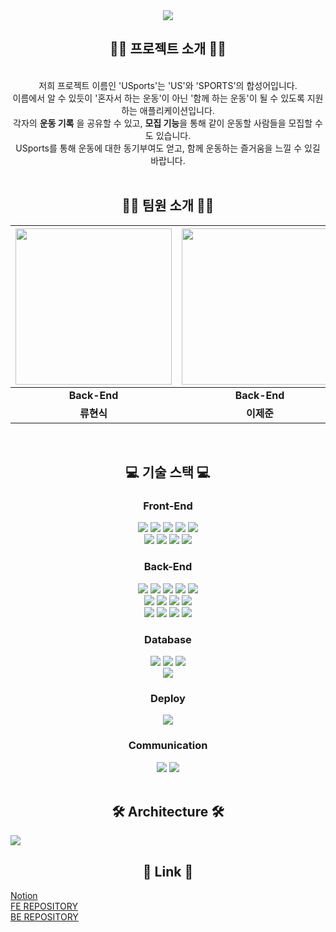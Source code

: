 <div align=center>
  <img src="https://github.com/AnonymousZB14/USports_BE/assets/108650920/8c530b03-ab59-4713-9a39-966586e58a46"/>
</div>

<!--# ⚽ USports 🏋-->

<div align=center>
<h2>🧑‍🏫 프로젝트 소개 🧑‍🏫</h2>
</div>

<br/>
<div align=center>
저희 프로젝트 이름인 'USports'는 'US'와 'SPORTS'의 합성어입니다.<br/>
이름에서 알 수 있듯이 '혼자서 하는 운동'이 아닌 '함께 하는 운동'이 될 수 있도록 지원하는 애플리케이션입니다. <br/>
각자의 <strong>운동 기록</strong> 을 공유할 수 있고,
<strong>모집 기능</strong>을 통해 같이 운동할 사람들을 모집할 수도 있습니다.<br/>
USports를 통해 운동에 대한 동기부여도 얻고, 함께 운동하는 즐거움을 느낄 수 있길 바랍니다.
</div>
<br/>

<div align=center>
<h2> 🧑‍💻 팀원 소개 🧑‍💻</h2>
</div>

<div align=center>
  
|<img src = "https://github.com/AnonymousZB14/.github/assets/115455126/8ca9b104-7657-4e26-be0c-bd18d612ff7f" width="250" height="250">|<img src = "https://github.com/AnonymousZB14/.github/assets/115455126/1f00845d-e1c8-4bf8-b8a4-881cf70fb2cf" width="250" height="250">|<img src = "https://github.com/AnonymousZB14/.github/assets/115455126/5a9f49c1-c498-4267-b5b5-1fee39ff0b5f" width = "250" height="250">|<img src = "https://github.com/AnonymousZB14/.github/assets/115455126/f6bfc5c1-fc30-4109-bc47-d5870849c664" width="250" height="250">|
|:---:|:---:|:---:|:---:|
|**Back-End**|**Back-End**|**Back-End**|**Front-End**|
|**류현식**|**이제준**|**김문진**|**이나라**|

</div>
<br/>


<div align=center>
<h2>💻 기술 스택 💻</h2>
</div>

<div align=center>
<h3>Front-End</h3>

<img src="https://img.shields.io/badge/typescript-3178C6?style=for-the-badge&logo=typescript&logoColor=white"> 
<img src="https://img.shields.io/badge/next.js-000000?style=for-the-badge&logo=nextdotjs&logoColor=white"> 
<img src="https://img.shields.io/badge/recoil-3578E5?style=for-the-badge&logo=recoil&logoColor=white">
<img src="https://img.shields.io/badge/sass-CC6699?style=for-the-badge&logo=sass&logoColor=white"> 
<img src="https://img.shields.io/badge/tailwindcss-06B6D4?style=for-the-badge&logo=tailwindcss&logoColor=white"> 
<br/>

<img src="https://img.shields.io/badge/axios-5A29E4?style=for-the-badge&logo=axios&logoColor=white"> 
<img src="https://img.shields.io/badge/reactquery-FF4154?style=for-the-badge&logo=reactquery&logoColor=white"> 
<img src="https://img.shields.io/badge/eslint-4B32C3?style=for-the-badge&logo=eslint&logoColor=white">
<img src="https://img.shields.io/badge/prettier-F7B93E?style=for-the-badge&logo=prettier&logoColor=white">


<h3>Back-End</h3>

<img src="https://img.shields.io/badge/Java-007396?style=for-the-badge&logo=Conda-Forge&logoColor=white" />
<img src="https://img.shields.io/badge/spring-6DB33F?style=for-the-badge&logo=spring&logoColor=white"> 
<img src="https://img.shields.io/badge/gradle-02303A?style=for-the-badge&logo=gradle&logoColor=white"> 
<img src="https://img.shields.io/badge/springboot-6DB33F?style=for-the-badge&logo=springboot&logoColor=white"> 
<img src="https://img.shields.io/badge/JWT-000000?style=for-the-badge&logo=jsonwebtokens&logoColor=white"> 
<br/>

<img src="https://img.shields.io/badge/Spring Security-6DB33F?style=for-the-badge&logo=Spring Security&logoColor=white"> 
<img src="https://img.shields.io/badge/OAUTH2-EC1C24?style=for-the-badge&logo=OAUTH2&logoColor=white"> 
<img src="https://img.shields.io/badge/Spring JPA-6DB33F?style=for-the-badge&logo=Spring JPA&logoColor=white"> 
<img src="https://img.shields.io/badge/SSE-160b7a?style=for-the-badge&logo=SSE&logoColor=white"> 
<br/>

<img src="https://img.shields.io/badge/Websocket-cc8812?style=for-the-badge&logo=Websocket&logoColor=white"> 
<img src="https://img.shields.io/badge/STOMP-d10606?style=for-the-badge&logo=STOMP&logoColor=white"> 
<img src="https://img.shields.io/badge/Rabbitmq-FF6600?style=for-the-badge&logo=rabbitmq&logoColor=white">
<img src="https://img.shields.io/badge/Docker-2496ED?style=for-the-badge&logo=Docker&logoColor=white">



<h3>Database</h3>

<img src="https://img.shields.io/badge/mariaDB-003545?style=for-the-badge&logo=mariaDB&logoColor=white"> 
<img src="https://img.shields.io/badge/redis-%23DD0031.svg?style=for-the-badge&logo=redis&logoColor=white"> 
<img src="https://img.shields.io/badge/mongoDB-47A248?style=for-the-badge&logo=MongoDB&logoColor=white">
<br>
<img src="https://img.shields.io/badge/Amazon S3-569A31?style=for-the-badge&logo=Amazon S3&logoColor=white"> 

<h3>Deploy</h3>

<img src="https://img.shields.io/badge/Amazon EC2-FF9900?style=for-the-badge&logo=Amazon EC2&logoColor=white"> 

<h3>Communication</h3>

<img src="https://img.shields.io/badge/Slack-4A154B?style=for-the-badge&logo=Slack&logoColor=white"> 
<img src="https://img.shields.io/badge/Notion-000000?style=for-the-badge&logo=Notion&logoColor=white">

</div>
<br>

<div align=center>
<h2>🛠 Architecture 🛠</h2>
</div>

<img src = "https://github.com/AnonymousZB14/.github/assets/108650920/41f76a20-674c-43fd-a7ff-599713306761">

<div align=center>
<h2>🔗 Link 🔗</h2>
</div>

[Notion](https://gleaming-canid-70b.notion.site/USPORTS-SNS-c10174ce56d7451094935fc9d4b4765f?pvs=4)<br/>
[FE REPOSITORY](https://github.com/AnonymousZB14/USports_FE)<br/>
[BE REPOSITORY](https://github.com/AnonymousZB14/USports_BE)
